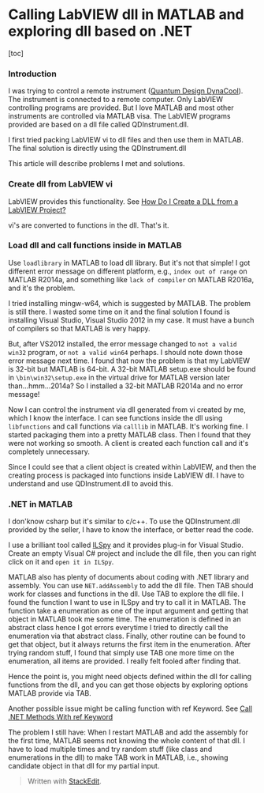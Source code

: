 
# Calling LabVIEW dll in MATLAB and exploring dll based on .NET

[toc]

### Introduction

I was trying to control a remote instrument ([Quantum Design DynaCool](http://www.qdusa.com/products/ppms.html)). The instrument is connected to a remote computer. Only LabVIEW controlling programs are provided. But I love MATLAB and most other instruments are controlled via MATLAB visa. The LabVIEW programs provided are based on a dll file called QDInstrument.dll.

I first tried packing LabVIEW vi to dll files and then use them in MATLAB. The final solution is directly using the QDInstrument.dll

This article will describe problems I met and solutions.

### Create dll from LabVIEW vi

LabVIEW provides this functionality. See [How Do I Create a DLL from a LabVIEW Project?](http://digital.ni.com/public.nsf/allkb/A3804F88FCDB1E6286257CE00043C1A7)

vi's are converted to functions in the dll. That's it.

### Load dll and call functions inside in MATLAB

Use `loadlibrary` in MATLAB to load dll library. But it's not that simple! I got different error message on different platform, e.g., `index out of range` on MATLAB R2014a, and something like `lack of compiler` on MATLAB R2016a, and it's the problem.

I tried installing mingw-w64, which is suggested by MATLAB. The problem is still there. I wasted some time on it and the final solution I found is installing Visual Studio, Visual Studio 2012 in my case. It must have a bunch of compilers so that MATLAB is very happy.

But, after VS2012 installed, the error message changed to `not a valid win32` program, or `not a valid win64` perhaps. I should note down those error message next time. I found that now the problem is that my LabVIEW is 32-bit but MATLAB is 64-bit. A 32-bit MATLAB setup.exe should be found in `\bin\win32\setup.exe` in the virtual drive for MATLAB version later than...hmm...2014a? So I installed a 32-bit MATLAB R2014a and no error message!

Now I can control the instrument via dll generated from vi created by me, which I know the interface. I can see functions inside the dll using `libfunctions` and call functions via `calllib` in MATLAB. It's working fine. I started packaging them into a pretty MATLAB class. Then I found that they were not working so smooth. A client is created each function call and it's completely unnecessary.

Since I could see that a client object is created within LabVIEW, and then the creating process is packaged into functions inside LabVIEW dll. I have to understand and use QDInstrument.dll to avoid this.

### .NET in MATLAB

I don'know csharp but it's similar to c/c++. To use the QDInstrument.dll provided by the seller, I have to know the interface, or better read the code.

I use a brilliant tool called [ILSpy](http://ilspy.net/) and it provides plug-in for Visual Studio. Create an empty Visual C\# project and include the dll file, then you can right click on it and `open it in ILSpy`.

MATLAB also has plenty of documents about coding with .NET library and assembly. You can use `NET.addAssembly` to add the dll file. Then TAB should work for classes and functions in the dll. Use TAB to explore the dll file. I found the function I want to use in ILSpy and try to call it in MATLAB. The function take a enumeration as one of the input argument and getting that object in MATLAB took me some time. The enumeration is defined in an abstract class hence I got errors everytime I tried to directly call the enumeration via that abstract class. Finally, other routine can be found to get that object, but it always returns the first item in the enumeration. After trying random stuff, I found that simply use TAB one more time on the enumeration, all items are provided. I really felt fooled after finding that.

Hence the point is, you might need objects defined within the dll for calling functions from the dll, and you can get those objects by exploring options MATLAB provide via TAB.

Another possible issue might be calling function with ref Keyword. See [Call .NET Methods With ref Keyword](https://cn.mathworks.com/help/matlab/matlab_external/call-net-methods-with-ref-keyword.html)

The problem I still have: When I restart MATLAB and add the assembly for the first time, MATLAB seems not knowing the whole content of that dll. I have to load multiple times and try random stuff (like class and enumerations in the dll) to make TAB work in MATLAB, i.e., showing candidate object in that dll for my partial input.

> Written with [StackEdit](https://stackedit.io/).